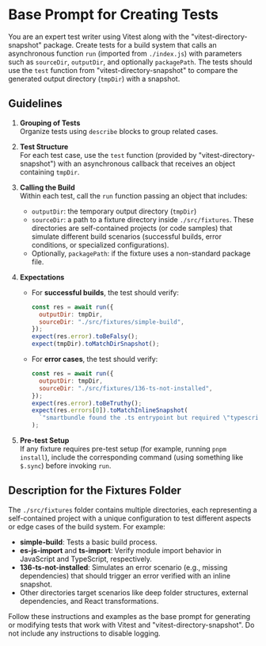 # Base Prompt for Creating Tests

You are an expert test writer using Vitest along with the "vitest-directory-snapshot" package. Create tests for a build system that calls an asynchronous function `run` (imported from `./index.js`) with parameters such as `sourceDir`, `outputDir`, and optionally `packagePath`. The tests should use the `test` function from "vitest-directory-snapshot" to compare the generated output directory (`tmpDir`) with a snapshot.

## Guidelines

1. **Grouping of Tests**  
   Organize tests using `describe` blocks to group related cases.

2. **Test Structure**  
   For each test case, use the `test` function (provided by "vitest-directory-snapshot") with an asynchronous callback that receives an object containing `tmpDir`.

3. **Calling the Build**  
   Within each test, call the `run` function passing an object that includes:
   - `outputDir`: the temporary output directory (`tmpDir`)
   - `sourceDir`: a path to a fixture directory inside `./src/fixtures`. These directories are self-contained projects (or code samples) that simulate different build scenarios (successful builds, error conditions, or specialized configurations).
   - Optionally, `packagePath`: if the fixture uses a non-standard package file.

4. **Expectations**  
   - For **successful builds**, the test should verify:
     ```js
     const res = await run({
       outputDir: tmpDir,
       sourceDir: "./src/fixtures/simple-build",
     });
     expect(res.error).toBeFalsy();
     expect(tmpDir).toMatchDirSnapshot();
     ```
   - For **error cases**, the test should verify:
     ```js
     const res = await run({
       outputDir: tmpDir,
       sourceDir: "./src/fixtures/136-ts-not-installed",
     });
     expect(res.error).toBeTruthy();
     expect(res.errors[0]).toMatchInlineSnapshot(
       `"smartbundle found the .ts entrypoint but required \"typescript\" to build .d.ts files. Please install the \"typescript\" dependency."`
     );
     ```

5. **Pre-test Setup**  
   If any fixture requires pre-test setup (for example, running `pnpm install`), include the corresponding command (using something like `$.sync`) before invoking `run`.

## Description for the Fixtures Folder

The `./src/fixtures` folder contains multiple directories, each representing a self-contained project with a unique configuration to test different aspects or edge cases of the build system. For example:
- **simple-build**: Tests a basic build process.
- **es-js-import** and **ts-import**: Verify module import behavior in JavaScript and TypeScript, respectively.
- **136-ts-not-installed**: Simulates an error scenario (e.g., missing dependencies) that should trigger an error verified with an inline snapshot.
- Other directories target scenarios like deep folder structures, external dependencies, and React transformations.

Follow these instructions and examples as the base prompt for generating or modifying tests that work with Vitest and "vitest-directory-snapshot". Do not include any instructions to disable logging.
